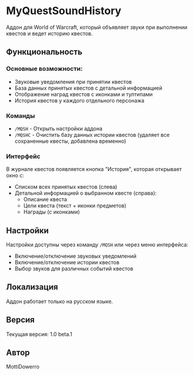 # MyQuestSoundHistory

Аддон для World of Warcraft, который объявляет звуки при выполнении квестов и ведет историю квестов.

## Функциональность

### Основные возможности:
- Звуковые уведомления при принятии квестов
- База данных принятых квестов с детальной информацией
- Отображение наград квестов с иконками и тултипами
- История квестов у каждого отдельного персонажа

### Команды

- `/MQSH` - Открыть настройки аддона
- `/MQSHC` - Очистить базу данных истории квестов (удаляет все сохраненные квесты, добавлена временно)

### Интерфейс

В журнале квестов появляется кнопка "История", которая открывает окно с:
- Списком всех принятых квестов (слева)
- Детальной информацией о выбранном квесте (справа):
  - Описание квеста
  - Цели квеста (текст + иконки предметов)
  - Награды (с иконками)

## Настройки

Настройки доступны через команду `/MQSH` или через меню интерфейса:
- Включение/отключение звуковых уведомлений
- Включение/отключение истории квестов
- Выбор звуков для различных событий квестов

## Локализация

Аддон работает только на русском языке.

## Версия

Текущая версия: 1.0 beta.1

## Автор

MottiDowerro 
